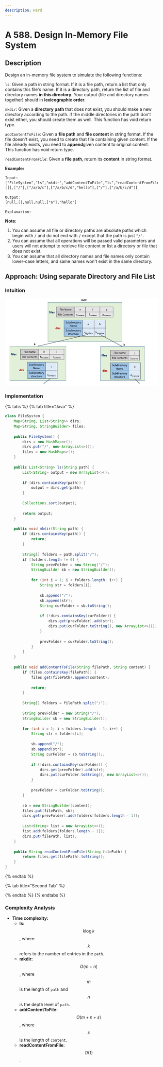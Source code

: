 ```yaml
---
description: Hard
---
```


# A 588. Design In-Memory File System

## Description

Design an in-memory file system to simulate the following functions:

`ls`: Given a path in string format. If it is a file path, return a list that only contains this file's name. If it is a directory path, return the list of file and directory names **in this directory**. Your output \(file and directory names together\) should in **lexicographic order**.

`mkdir`: Given a **directory path** that does not exist, you should make a new directory according to the path. If the middle directories in the path don't exist either, you should create them as well. This function has void return type.

`addContentToFile`: Given a **file path** and **file content** in string format. If the file doesn't exist, you need to create that file containing given content. If the file already exists, you need to **append**given content to original content. This function has void return type.

`readContentFromFile`: Given a **file path**, return its **content** in string format.

**Example:**

```text
Input: 
["FileSystem","ls","mkdir","addContentToFile","ls","readContentFromFile"]
[[],["/"],["/a/b/c"],["/a/b/c/d","hello"],["/"],["/a/b/c/d"]]

Output:
[null,[],null,null,["a"],"hello"]

Explanation:

```

**Note:**

1. You can assume all file or directory paths are absolute paths which begin with `/` and do not end with `/` except that the path is just `"/"`.
2. You can assume that all operations will be passed valid parameters and users will not attempt to retrieve file content or list a directory or file that does not exist.
3. You can assume that all directory names and file names only contain lower-case letters, and same names won't exist in the same directory.

## Approach: Using separate Directory and File List

### Intuition

![](../../../.gitbook/assets/image%20%28203%29.png)

### Implementation

{% tabs %}
{% tab title="Java" %}
```java
class FileSystem {
    Map<String, List<String>> dirs;
    Map<String, StringBuilder> files;

    public FileSystem() {
        dirs = new HashMap<>();
        dirs.put("/", new ArrayList<>());
        files = new HashMap<>();
    }

    public List<String> ls(String path) {
        List<String> output = new ArrayList<>();

        if (dirs.containsKey(path)) {
            output = dirs.get(path);
        }

        Collections.sort(output);

        return output;
    }

    public void mkdir(String path) {
        if (dirs.containsKey(path)) {
            return;
        }

        String[] folders = path.split("/");
        if (folders.length != 0) {
            String prevFolder = new String("/");
            StringBuilder sb = new StringBuilder();

            for (int i = 1; i < folders.length; i++) {
                String str = folders[i];

                sb.append("/");
                sb.append(str);
                String curFolder = sb.toString();

                if (!dirs.containsKey(curFolder)) {
                    dirs.get(prevFolder).add(str);
                    dirs.put(curFolder.toString(), new ArrayList<>());
                }

                prevFolder = curFolder.toString();
            }
        }
    }

    public void addContentToFile(String filePath, String content) {
        if (files.containsKey(filePath)) {
            files.get(filePath).append(content);

            return;
        }

        String[] folders = filePath.split("/");

        String prevFolder = new String("/");
        StringBuilder sb = new StringBuilder();

        for (int i = 1; i < folders.length - 1; i++) {
            String str = folders[i];

            sb.append("/");
            sb.append(str);
            String curFolder = sb.toString();;

            if (!dirs.containsKey(curFolder)) {
                dirs.get(prevFolder).add(str);
                dirs.put(curFolder.toString(), new ArrayList<>());
            }

            prevFolder = curFolder.toString();
        }

        sb = new StringBuilder(content);
        files.put(filePath, sb);
        dirs.get(prevFolder).add(folders[folders.length - 1]);

        List<String> list = new ArrayList<>();
        list.add(folders[folders.length - 1]);
        dirs.put(filePath, list);
    }

    public String readContentFromFile(String filePath) {
        return files.get(filePath).toString();
    }
}
```
{% endtab %}

{% tab title="Second Tab" %}

{% endtab %}
{% endtabs %}

### Complexity Analysis

* **Time complexity:**
  * **ls:** $$k\log{k}$$, where $$k$$ refers to the number of entries in the `path`.
  * **mkdir:** $$O(m+n)$$, where $$m$$ is the length of `path` and $$n$$ is the depth level of `path`.
  * **addContentToFile:** $$O(m+n+s)$$, where $$s$$ is the length of `content`.
  * **readContentFromFile:** $$O(1)$$.

